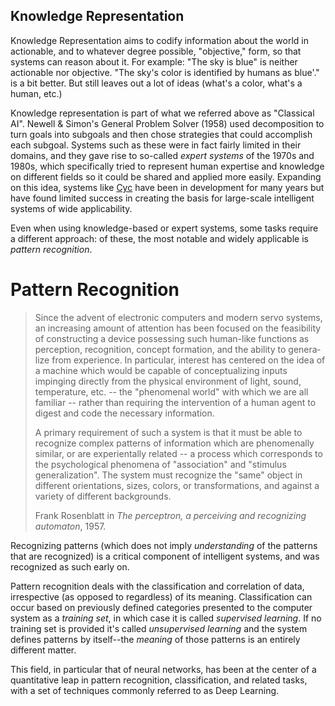 
## Knowledge Representation

Knowledge Representation aims to codify information about the world in actionable, and to whatever degree possible, "objective," form, so that systems can reason about it. For example: "The sky is blue" is neither actionable nor objective. "The sky's color is identified by humans as blue'." is a bit better. But still leaves out a lot of ideas (what's a color, what's a human, etc.)

Knowledge representation is part of what we referred above as "Classical AI". Newell & Simon's General Problem Solver (1958) used decomposition to turn goals into subgoals and then chose strategies that could accomplish each subgoal. Systems such as these were in fact fairly limited in their domains, and they gave rise to so-called _expert systems_ of the 1970s and 1980s, which specifically tried to represent human expertise and knowledge on different fields so it could be shared and applied more easily. Expanding on this idea, systems like [Cyc](https://en.wikipedia.org/wiki/Cyc) have been in development for many years but have found limited success in creating the basis for large-scale intelligent systems of wide applicability.

Even when using knowledge-based or expert systems, some tasks require a different approach: of these, the most notable and widely applicable is _pattern recognition_.

# Pattern Recognition

<blockquote class="blockquote-reverse small">
   <p>Since the advent of electronic computers and modern servo systems, an increasing amount of attention has been focused on the feasibility of constructing a device possessing such human-like functions as perception, recognition, concept formation, and the ability to genera­lize from experience. In particular, interest has centered on the idea of a machine which would be capable of conceptualizing inputs impinging directly from the physical environment of light, sound, temperature, etc. -- the "phenomenal world" with which we are all familiar -- rather than requiring the intervention of a human agent to digest and code the necessary information.</p>
   <P>A primary requirement of such a system is that it must
   be able to recognize complex patterns of information which are phenomen­ally similar, or are experientally related -- a process which corresponds to the psychological phenomena of "association" and "stimulus generalization". The system must recognize the "same" object in different orientations, sizes, colors, or transformations, and against a variety of different backgrounds.</p>
   <footer>Frank Rosenblatt in <cite title="The perceptron, a perceiving and recognizing automaton">The perceptron, a perceiving and recognizing automaton</cite>, 1957.</footer>
</blockquote>

Recognizing patterns (which does not imply _understanding_ of the patterns that are recognized) is a critical component of intelligent systems, and was recognized as such early on.

Pattern recognition deals with the classification and correlation of data, irrespective (as opposed to regardless) of its meaning. Classification can occur based on previously defined categories presented to the computer system as a _training set_, in which case it is called _supervised learning_. If no training set is provided it's called _unsupervised learning_ and the system defines patterns by itself--the _meaning_ of those patterns is an entirely different matter.

This field, in particular that of neural networks, has been at the center of a quantitative leap in pattern recognition, classification, and related tasks, with a set of techniques commonly referred to as Deep Learning.
